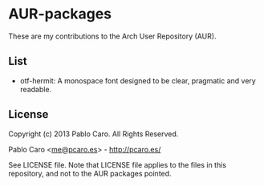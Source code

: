AUR-packages
============

These are my contributions to the Arch User Repository (AUR).

List
----
*   otf-hermit: A monospace font designed to be clear, pragmatic and very
    readable.


License
-------

Copyright (c) 2013 Pablo Caro. All Rights Reserved.

Pablo Caro <<me@pcaro.es>> - <http://pcaro.es/>

See LICENSE file. Note that LICENSE file applies to the files in this
repository, and not to the AUR packages pointed.
